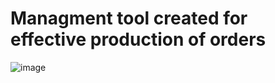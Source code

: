 # Managment tool created for effective production of orders

![image](https://github.com/user-attachments/assets/94b529c4-b8cc-43d5-9ad6-4ede897df2dc)
